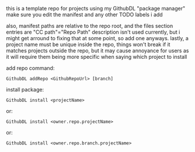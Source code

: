 this is a template repo for projects using my GithubDL "package manager" make sure you edit the manifest and any other TODO labels i add

also, manifest paths are relative to the repo root, and the files section entries are "CC path"="Repo Path"
description isn't used currently, but i might get arround to fixing that at some point, so add one anyways.
lastly, a project name must be unique inside the repo, things won't break if it matches projects outside the repo, but it may cause annoyance for users as it will require them being more specific when saying which project to install



add repo command:
```
GithubDL addRepo <GithubRepoUrl> [branch]
```

install package:
```
GithubDL install <projectName>
```
or:
```
GithubDL install <owner.repo.projectName>
```
or:
```
GithubDL install <owner.repo.branch.projectName>
```